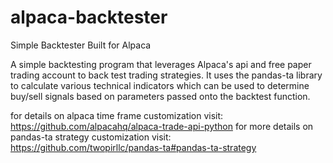 # alpaca-backtester
Simple Backtester Built for Alpaca

A simple backtesting program that leverages Alpaca's api and free paper trading account to back test trading strategies.
It uses the pandas-ta library to calculate various technical indicators which can be used to determine buy/sell signals based on parameters passed onto the backtest function.

for details on alpaca time frame customization visit: https://github.com/alpacahq/alpaca-trade-api-python
for more details on pandas-ta strategy customization visit: https://github.com/twopirllc/pandas-ta#pandas-ta-strategy
